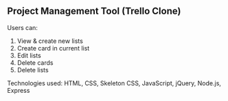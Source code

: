 ## Project Management Tool (Trello Clone)

Users can:
1. View & create new lists
2. Create card in current list
3. Edit lists
4. Delete cards
5. Delete lists

Technologies used:
HTML, CSS, Skeleton CSS, JavaScript, jQuery, Node.js, Express
